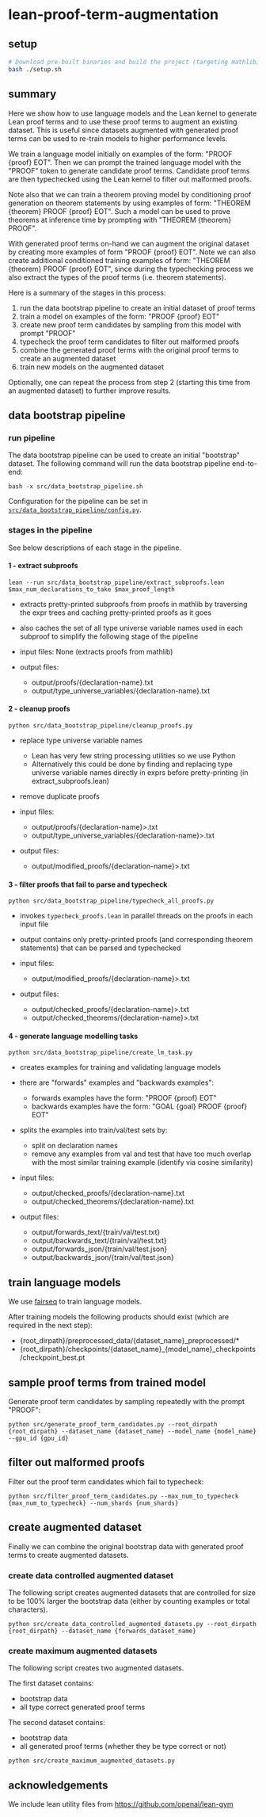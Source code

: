 # lean-proof-term-augmentation

## setup

```bash
# Download pre-built binaries and build the project (targeting mathlib).
bash ./setup.sh
```

## summary

Here we show how to use language models and the Lean kernel to generate Lean proof terms and to use these proof terms to augment an existing dataset. This is useful since datasets augmented with generated proof terms can be used to re-train models to higher performance levels.

We train a language model initially on examples of the form: "PROOF {proof} EOT". Then we can prompt the trained language model with the "PROOF" token to generate candidate proof terms. Candidate proof terms are then typechecked using the Lean kernel to filter out malformed proofs. 

Note also that we can train a theorem proving model by conditioning proof generation on theorem statements by using examples of form: "THEOREM {theorem} PROOF {proof} EOT". Such a model can be used to prove theorems at inference time by prompting with "THEOREM {theorem} PROOF".

With generated proof terms on-hand we can augment the original dataset by creating more examples of form "PROOF {proof} EOT". Note we can also create additional conditioned training examples of form: "THEOREM {theorem} PROOF {proof} EOT", since during the typechecking process we also extract the types of the proof terms (i.e. theorem statements).

Here is a summary of the stages in this process:
1. run the data bootstrap pipeline to create an initial dataset of proof terms
2. train a model on examples of the form: "PROOF {proof} EOT"
3. create new proof term candidates by sampling from this model with prompt "PROOF"
4. typecheck the proof term candidates to filter out malformed proofs
5. combine the generated proof terms with the original proof terms to create an augmented dataset
6. train new models on the augmented dataset

Optionally, one can repeat the process from step 2 (starting this time from an augmented dataset) to further improve results.

## data bootstrap pipeline

### run pipeline

The data bootstrap pipeline can be used to create an initial "bootstrap" dataset. The following command will run the data bootstrap pipeline end-to-end:

```bash -x src/data_bootstrap_pipeline.sh```

Configuration for the pipeline can be set in [`src/data_bootstrap_pipeline/config.py`](https://github.com/joepalermo/lean-theorem-gen/blob/master/src/data_bootstrap_pipeline/config.py).

### stages in the pipeline

See below descriptions of each stage in the pipeline.

#### 1 - extract subproofs

```lean --run src/data_bootstrap_pipeline/extract_subproofs.lean $max_num_declarations_to_take $max_proof_length```

- extracts pretty-printed subproofs from proofs in mathlib by traversing the expr trees and caching pretty-printed proofs as it goes
- also caches the set of all type universe variable names used in each subproof to simplify the following stage of the pipeline  
  
- input files: None (extracts proofs from mathlib)
- output files: 
  - output/proofs/{declaration-name}.txt
  - output/type_universe_variables/{declaration-name}.txt
  
#### 2 - cleanup proofs

```python src/data_bootstrap_pipeline/cleanup_proofs.py```

- replace type universe variable names
  - Lean has very few string processing utilities so we use Python
  - Alternatively this could be done by finding and replacing type universe variable names directly in exprs before pretty-printing (in extract_subproofs.lean)
- remove duplicate proofs
  
- input files: 
  - output/proofs/{declaration-name}>.txt
  - output/type_universe_variables/{declaration-name}>.txt
- output files: 
  - output/modified_proofs/{declaration-name}>.txt

#### 3 - filter proofs that fail to parse and typecheck

```python src/data_bootstrap_pipeline/typecheck_all_proofs.py```

- invokes `typecheck_proofs.lean` in parallel threads on the proofs in each input file
- output contains only pretty-printed proofs (and corresponding theorem statements) that can be parsed and typechecked

- input files: 
  - output/modified_proofs/{declaration-name}>.txt
- output files: 
  - output/checked_proofs/{declaration-name}>.txt
  - output/checked_theorems/{declaration-name}>.txt

#### 4 - generate language modelling tasks

```python src/data_bootstrap_pipeline/create_lm_task.py```

- creates examples for training and validating language models
- there are "forwards" examples and "backwards examples":
    - forwards examples have the form: "PROOF {proof} EOT"
    - backwards examples have the form: "GOAL {goal} PROOF {proof} EOT"
- splits the examples into train/val/test sets by:
    - split on declaration names
    - remove any examples from val and test that have too much overlap with the most similar training example (identify via cosine similarity)

- input files: 
  - output/checked_proofs/{declaration-name}.txt
  - output/checked_theorems/{declaration-name}.txt
- output files: 
  - output/forwards_text/{train/val/test.txt}
  - output/backwards_text/{train/val/test.txt}
  - output/forwards_json/{train/val/test.json}
  - output/backwards_json/{train/val/test.json}
  
## train language models

We use [fairseq](https://github.com/pytorch/fairseq) to train language models.

After training models the following products should exist (which are required in the next step):

- {root_dirpath}/preprocessed_data/{dataset_name}_preprocessed/*
- {root_dirpath}/checkpoints/{dataset_name}_{model_name}_checkpoints/checkpoint_best.pt

## sample proof terms from trained model 

Generate proof term candidates by sampling repeatedly with the prompt "PROOF":

```python src/generate_proof_term_candidates.py --root_dirpath {root_dirpath} --dataset_name {dataset_name} --model_name {model_name} --gpu_id {gpu_id}```

## filter out malformed proofs

Filter out the proof term candidates which fail to typecheck:

```python src/filter_proof_term_candidates.py --max_num_to_typecheck {max_num_to_typecheck} --num_shards {num_shards}```

## create augmented dataset

Finally we can combine the original bootstrap data with generated proof terms to create augmented datasets.

### create data controlled augmented dataset

The following script creates augmented datasets that are controlled for size to be 100% larger the bootstrap data (either by counting examples or total characters).

```python src/create_data_controlled_augmented_datasets.py --root_dirpath {root_dirpath} --dataset_name {forwards_dataset_name}```

### create maximum augmented datasets

The following script creates two augmented datasets.

The first dataset contains:
- bootstrap data
- all type correct generated proof terms

The second dataset contains:
 - bootstrap data
 - all generated proof terms (whether they be type correct or not)

```python src/create_maximum_augmented_datasets.py```

## acknowledgements

We include lean utility files from https://github.com/openai/lean-gym